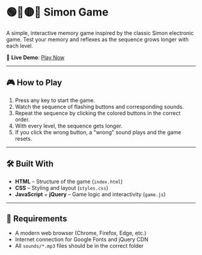 # 🟢🔴🟡🔵 Simon Game

A simple, interactive memory game inspired by the classic Simon electronic game. Test your memory and reflexes as the sequence grows longer with each level.

🔗 **Live Demo**: [Play Now](https://hareeshwar-chowdary-mullapudi.github.io/Simon_Game/)

---

## 🎮 How to Play

1. Press any key to start the game.
2. Watch the sequence of flashing buttons and corresponding sounds.
3. Repeat the sequence by clicking the colored buttons in the correct order.
4. With every level, the sequence gets longer.
5. If you click the wrong button, a "wrong" sound plays and the game resets.

---

## 🛠️ Built With

-  **HTML** – Structure of the game (`index.html`)
-  **CSS** – Styling and layout (`styles.css`)
-  **JavaScript** + **jQuery** – Game logic and interactivity (`game.js`)

---

## 📌 Requirements

- A modern web browser (Chrome, Firefox, Edge, etc.)
- Internet connection for Google Fonts and jQuery CDN
- All `sounds/*.mp3` files should be in the correct folder
